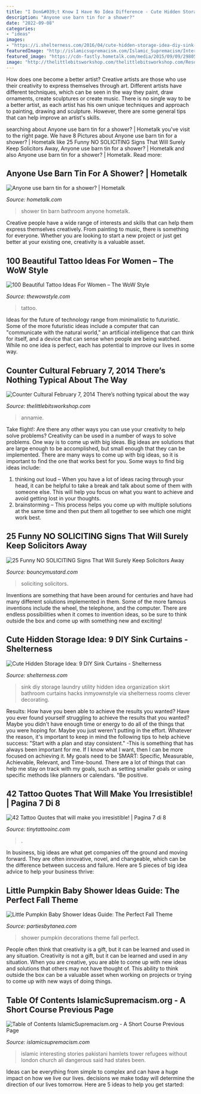 ```yaml
---
title: "I Don&#039;t Know I Have No Idea Difference - Cute Hidden Storage Idea: 9 Diy Sink Curtains"
description: "Anyone use barn tin for a shower?"
date: "2022-09-08"
categories:
- "ideas"
images:
- "https://i.shelterness.com/2016/04/cute-hidden-storage-idea-diy-sink-curtains-4.jpg"
featuredImage: "http://islamicsupremacism.com/Islamic_Supremacism/Interesting_News_Stories_files/UNRWA.jpg"
featured_image: "https://cdn-fastly.hometalk.com/media/2015/09/09/2980589/q-anyone-use-barn-tin-for-a-shower-bathroom-ideas-repurpose-building-materials-repurposing-upcycling.jpg?size=720x845&amp;nocrop=1"
image: "http://thelittlebitsworkshop.com/thelittlebitsworkshop.com/Resources/Archive_files/shapeimage_13.png"
---
```



How does one become a better artist?
Creative artists are those who use their creativity to express themselves through art. Different artists have different techniques, which can be seen in the way they paint, draw ornaments, create sculptures or create music. There is no single way to be a better artist, as each artist has his own unique techniques and approach to painting, drawing and sculpture. However, there are some general tips that can help improve an artist's skills.

	

		
searching about Anyone use barn tin for a shower? | Hometalk you've visit to the right page. We have 8 Pictures about Anyone use barn tin for a shower? | Hometalk like 25 Funny NO SOLICITING Signs That Will Surely Keep Solicitors Away, Anyone use barn tin for a shower? | Hometalk and also Anyone use barn tin for a shower? | Hometalk. Read more:
		
    
## Anyone Use Barn Tin For A Shower? | Hometalk

<img loading=lazy src="https://cdn-fastly.hometalk.com/media/2015/09/09/2980589/q-anyone-use-barn-tin-for-a-shower-bathroom-ideas-repurpose-building-materials-repurposing-upcycling.jpg?size=720x845&amp;nocrop=1" onerror="this.onerror=null;this.src='https://tse3.mm.bing.net/th?id=OIP.FRG1vN7b9cWcunOPwyR8TQHaJ3&amp;pid=15.1';" alt="Anyone use barn tin for a shower? | Hometalk">

_Source: hometalk.com_

>shower tin barn bathroom anyone hometalk. 

	

Creative people have a wide range of interests and skills that can help them express themselves creatively. From painting to music, there is something for everyone. Whether you are looking to start a new project or just get better at your existing one, creativity is a valuable asset.

    
## 100 Beautiful Tattoo Ideas For Women – The WoW Style

<img loading=lazy src="http://thewowstyle.com/wp-content/uploads/2014/11/Tattoo-Design-Ideas-1-24.jpg" onerror="this.onerror=null;this.src='https://tse3.mm.bing.net/th?id=OIP.-0JBfqW4pLWjKYhAisThfAAAAA&amp;pid=15.1';" alt="100 Beautiful Tattoo Ideas For Women – The WoW Style">

_Source: thewowstyle.com_

>tattoo. 

	

Ideas for the future of technology range from minimalistic to futuristic. Some of the more futuristic ideas include a computer that can "communicate with the natural world," an artificial intelligence that can think for itself, and a device that can sense when people are being watched. While no one idea is perfect, each has potential to improve our lives in some way.

    
## Counter Cultural February 7, 2014 There’s Nothing Typical About The Way

<img loading=lazy src="http://thelittlebitsworkshop.com/thelittlebitsworkshop.com/Resources/Archive_files/shapeimage_13.png" onerror="this.onerror=null;this.src='https://tse2.mm.bing.net/th?id=OIP.ov6MYvazcU-FePXBYuvCYwAAAA&amp;pid=15.1';" alt="Counter Cultural February 7, 2014 There’s nothing typical about the way">

_Source: thelittlebitsworkshop.com_

>annamie. 

	

Take flight!: Are there any other ways you can use your creativity to help solve problems?
Creativity can be used in a number of ways to solve problems. One way is to come up with big ideas. Big ideas are solutions that are large enough to be accomplished, but small enough that they can be implemented. There are many ways to come up with big ideas, so it is important to find the one that works best for you. Some ways to find big ideas include: 
1) thinking out loud – When you have a lot of ideas racing through your head, it can be helpful to take a break and talk about some of them with someone else. This will help you focus on what you want to achieve and avoid getting lost in your thoughts. 
2) brainstorming – This process helps you come up with multiple solutions at the same time and then put them all together to see which one might work best.

    
## 25 Funny NO SOLICITING Signs That Will Surely Keep Solicitors Away

<img loading=lazy src="https://bouncymustard.com/wp-content/uploads/2021/07/13-Funny-NO-SOLICITING-Signs.jpg" onerror="this.onerror=null;this.src='https://tse2.mm.bing.net/th?id=OIP.lTh08EKmj_xg5DWdWHUt8AHaJ5&amp;pid=15.1';" alt="25 Funny NO SOLICITING Signs That Will Surely Keep Solicitors Away">

_Source: bouncymustard.com_

>soliciting solicitors. 

	

Inventions are something that have been around for centuries and have had many different solutions implemented in them. Some of the more famous inventions include the wheel, the telephone, and the computer. There are endless possibilities when it comes to invention ideas, so be sure to think outside the box and come up with something new and exciting!

    
## Cute Hidden Storage Idea: 9 DIY Sink Curtains - Shelterness

<img loading=lazy src="https://i.shelterness.com/2016/04/cute-hidden-storage-idea-diy-sink-curtains-4.jpg" onerror="this.onerror=null;this.src='https://tse3.mm.bing.net/th?id=OIP.wJtXOcye4_YkYnAlz6p-AAHaLH&amp;pid=15.1';" alt="Cute Hidden Storage Idea: 9 DIY Sink Curtains - Shelterness">

_Source: shelterness.com_

>sink diy storage laundry utility hidden idea organization skirt bathroom curtains hacks inmyownstyle via shelterness rooms clever decorating. 

	

Results: How have you been able to achieve the results you wanted?
Have you ever found yourself struggling to achieve the results that you wanted? Maybe you didn't have enough time or energy to do all of the things that you were hoping for. Maybe you just weren't putting in the effort. Whatever the reason, it's important to keep in mind the following tips to help achieve success: 
"Start with a plan and stay consistent." -This is something that has always been important for me. If I know what I want, then I can be more focused on achieving it. My goals need to be SMART: Specific, Measurable, Achievable, Relevant, and Time-bound. There are a lot of things that can help me stay on track with my goals, such as setting smaller goals or using specific methods like planners or calendars. 
"Be positive.

    
## 42 Tattoo Quotes That Will Make You Irresistible! | Pagina 7 Di 8

<img loading=lazy src="https://tinytattooinc.com/wp-content/uploads/2019/08/ankle-tattoo-quote-1024x1024.jpg" onerror="this.onerror=null;this.src='https://tse3.mm.bing.net/th?id=OIP.YCPusCA4r3N1Sb5k3MuziwHaHa&amp;pid=15.1';" alt="42 Tattoo Quotes that will make you irresistible! | Pagina 7 di 8">

_Source: tinytattooinc.com_

>. 

	

In business, big ideas are what get companies off the ground and moving forward. They are often innovative, novel, and changeable, which can be the difference between success and failure. Here are 5 pieces of big idea advice to help your business thrive:

    
## Little Pumpkin Baby Shower Ideas Guide: The Perfect Fall Theme

<img loading=lazy src="https://i1.wp.com/partiesbytanea.com/wp-content/uploads/2020/08/2687EB53-79A6-4A87-A54F-415D75238225-scaled.jpg?ssl=1" onerror="this.onerror=null;this.src='https://tse4.mm.bing.net/th?id=OIP.7yxzutvBTE9QM4h4shU0wwHaJ4&amp;pid=15.1';" alt="Little Pumpkin Baby Shower Ideas Guide: The Perfect Fall Theme">

_Source: partiesbytanea.com_

>shower pumpkin decorations theme fall perfect. 

	

People often think that creativity is a gift, but it can be learned and used in any situation.
Creativity is not a gift, but it can be learned and used in any situation. When you are creative, you are able to come up with new ideas and solutions that others may not have thought of. This ability to think outside the box can be a valuable asset when working on projects or trying to come up with new ways of doing things.

    
## Table Of Contents IslamicSupremacism.org - A Short Course Previous Page

<img loading=lazy src="http://islamicsupremacism.com/Islamic_Supremacism/Interesting_News_Stories_files/UNRWA.jpg" onerror="this.onerror=null;this.src='https://tse1.mm.bing.net/th?id=OIP.CP-koJdvBV8rjfGA9E5_5gAAAA&amp;pid=15.1';" alt="Table of Contents IslamicSupremacism.org - A Short Course Previous Page">

_Source: islamicsupremacism.com_

>islamic interesting stories pakistani hamlets tower refugees without london church ali dangerous said had states been. 

	

Ideas can be everything from simple to complex and can have a huge impact on how we live our lives. decisions we make today will determine the direction of our lives tomorrow. Here are 5 ideas to help you get started:

